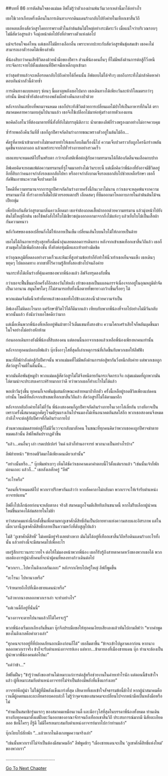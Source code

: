 ##บทที่ 86 การตัดสินใจของแม่มด
ลีฟไม่รู้ว่าตัวเองผ่านพ้นวันเวลาเหล่านี้มาได้อย่างไร


เธอใช้เวลาเกือบครึ่งเดือนในการเดินทางจากดินแดนร้างกลับไปยังค่ายในเทือกเขาสิ้นวิถี


เธอหลบเลี่ยงสัตว์อสูรโดยการพรางตัวในลำต้นต้นไม้ใหญ่อย่างระมัดระวัง เมื่อแน่ใจว่าบริเวณรอบๆ ไม่มีสัตว์อสูรแล้ว จึงมุ่งหน้าต่อไปยังที่อำพรางตัวแห่งต่อไป


แม้จะร้อนใจแค่ไหน แต่เธอก็ไม่มีทางเลือกอื่น เพราะหากปะทะกับสัตว์อสูรพันธุ์ผสมเข้า เธอคงไม่สามารถเอาตัวรอดได้เพียงลำพัง


พี่น้องสิบกว่าคนเสียชีวิตลงด้วยน้ำมือของปีศาจ ส่วนพี่น้องคนอื่นๆ ที่ไม่มีพลังด้านการต่อสู้ก็วิ่งหนีกระจัดกระจายไปตั้งแต่ตอนที่ปีศาจมือเหล็กบุกเข้ามา


ทว่าสุดท้ายแล้วจะเหลือรอดกลับไปถึงค่ายได้กี่คนนั้น ลีฟตอบไม่ได้จริงๆ เธอถึงกระทั่งไม่กล้าคิดหาคำตอบอันน่ากลัวนี้ด้วยซ้ำ


การเดินทางแบบหลบๆ ซ่อนๆ นี้ผลาญพลังเธอไปมาก เธอเดินทางได้เพียงวันละห้ากิโลเมตรกว่าๆ เท่านั้น มิหนำซ้ำยังต้องสำรองพลังเผื่อค้างคืนกลางป่าด้วย


หลังจากกินเสบียงที่พกมาจนหมด เธอก็ประทังชีวิตด้วยการเปลี่ยนผลไม้ป่าให้เป็นอาหารที่กินได้ ตราสมาคมคลายความอบอุ่นไปนานแล้ว เธอจึงใช้เปลือกไม้มาห่อหุ้มร่างกายตัวเองแทน


พอคิดถึงสโนว์ที่ต้องมาตายที่นี่ทั้งที่ยังไม่บรรลุนิติภาวะ น้ำตาของลีฟก็ร่วงพรูลงมาอย่างไม่อาจควบคุม


ซ้ำร้ายพอถึงคืนวันที่สี่ เธอก็ถูกปีศาจกัดกินร่างกายขณะพรางตัวอยู่ในต้นไม้อีก...


ศัตรูที่ดาหน้าเข้ามาอย่างไม่ขาดสายทำให้เธอเกือบลืมเรื่องนี้ไป ความเจ็บปวดราวกับถูกใครฉีกร่างพลันผุดขึ้นจากกลางอก แล้วแพร่กระจายไปทั่วร่างกายอย่างรวดเร็ว


เธอแทบจะหมดสติไปในพริบตา กว่าจะตั้งสติเพื่อต่อสู้กับความทรมานได้ก็ต้องกัดลิ้นจนเลือดกบปาก


ลีฟเคยคิดจะยอมแพ้ต่อความทรมานที่จู่โจมมาอย่างไม่เว้นระยะนี้ แต่เมื่อคิดว่าพี่น้องที่ยังอาจมีชีวิตอยู่อีกยี่สิบกว่าคนอาจกำลังรอเธอกลับไปหา หรืออาจกำลังบาดเจ็บรอเธอกลับไปช่วยเหลือรักษา เธอก็กัดฟันเอาชนะความเจ็บปวดมาได้


โชคดีที่ความทรมานจากการถูกปีศาจกัดกินร่างกายครั้งนี้กินเวลาไม่นาน กว่าเธอจะหลุดพ้นจากความทรมานมาได้ ทั้งร่างกายก็เต็มไปด้วยรอยแตกปริ เลือดสดๆ ที่ซึมออกมาไหลอาบภายในลำต้นต้นไม้จนเปียกชุ่ม


เพื่อป้องกันสัตว์อสูรตามกลิ่นคาวเลือดมา เธอจำต้องถอดเสื้อผ้าออกด้วยความทรมาน แล้วมุ่งหน้าไปยังต้นไม้ใหญ่อีกต้น เธอใช้พลังสั่งให้ใบไม้เขียวชอุ่มงอกออกมาจากกิ่งไม้แห้งๆ แล้วเย็บใบไม้เป็นเสื้อผ้ากันความหนาว


พลังวิเศษของเธอเปลี่ยนกิ่งไม้ให้กลายเป็นเข็ม เปลี่ยนเส้นใบบนใบไม้ให้กลายเป็นด้าย


เธอไม่ได้กินอาหารปรุงสุกหรือดื่มน้ำอุ่นเลยตลอดการเดินทาง หลังจากเข้าเขตเทือกเขาสิ้นวิถีแล้ว เธอก็สวมชุดใบไม้เพิ่มอีกสองชั้น ทั้งยังห่อหุ้มมือและเท้าอย่างมิดชิด


ทว่าอุณหภูมิที่ลดลงอย่างรวดเร็วและหิมะที่สูงท่วมข้อเท้าก็ยังทำให้นิ้วเท้าเธอเย็นจนแข็ง เธอเดินๆ หยุดๆ ไปตลอดทาง ลากขาที่ไร้ความรู้สึกทั้งสองข้างไปจนถึงค่าย


จนกระทั่งได้เห็นร่างที่คุ้นเคยของพวกพี่น้องแล้ว ลีฟจึงทรุดลงกับพื้น


กว่าเธอจะฟื้นขึ้นมาอีกครั้งก็อีกสองวันให้หลัง เท้าของเธอเป็นแผลฉกรรจ์เนื่องจากอยู่ในอุณหภูมิต่ำจัดเป็นเวลานาน สมุนไพรใดๆ ก็ไม่สามารถยับยั้งเนื้อตายที่ขยายวงกว้างขึ้นเรื่อยๆ ได้


พวกแม่มดจึงตัดนิ้วเท้าที่ตายแล้วของเธอทิ้งไปข้างละสองนิ้วด้วยความจำเป็น


ลีฟเองก็ไม่คิดอะไรมาก แค่รักษาชีวิตไว้ได้ก็ดีมากแล้ว เทียบกับพวกพี่น้องที่จากไปอย่างไม่มีวันกลับพวกนั้นแล้ว ยังนับว่าเธอโชคดีกว่ามาก


แต่เมื่อเห็นพวกพี่น้องที่เหลืออยู่พันผ้าขาวไว้เต็มแขนทั้งสองข้าง ความโศกเศร้าเสียใจก็พลันผุดขึ้นมาในใจอย่างไม่อย่างหักห้าม


ก่อนออกเดินทางยังมีพี่น้องสี่สิบสองคน แต่ตอนนี้นอกจากเธอแล้วเหลือพี่น้องเพียงหกคนเท่านั้น


หลังจากทุกคนปลอบลีฟแล้ว บุ๊กซึ่งอาวุโสที่สุดก็เล่าเหตุการณ์ที่เกิดขึ้นกับพวกเธอให้ลีฟฟัง


ขณะที่ลีฟกำลังต่อสู้กับปีศาจนั้น พวกแม่มดที่ไม่มีพลังด้านการต่อสู้พากันวิ่งหนีกลับค่าย แต่พวกเธอถูกสัตว์อสูรโจมตีในคืนนั้น...


พวกมันคือพันธุ์หมูป่า พวกแม่มดสู้สัตว์อสูรไม่ได้จึงหนีตายกันกระเจิดกระเจิง กลุ่มแม่มดที่ถูกพวกมันไล่ตามน่าจะประสบเคราะห์ร้ายมากกว่าดี ทว่าพวกเธอก็ทำอะไรไม่ได้แล้ว


พอเช้าวันรุ่งขึ้น ทุกคนก็เจอพันธุ์ผสมลักษณะคล้ายหมาป่าอีกตัว ครั้งนี้เหลือผู้รอดชีวิตเพียงแปดคนเท่านั้น โชคดีที่หลังจากเข้าเขตเทือกเขาสิ้นวิถีแล้ว สัตว์อสูรก็ไม่ได้ตามมาอีก


หลังจากกลับถึงค่ายได้ไม่กี่วัน พี่น้องสองคนก็ถูกปีศาจกัดกินร่างกายในเวลาไล่เลี่ยกัน บางทีอาจเป็นเพราะครั้งนี้สมาคมถูกศัตรูโจมตีรุนแรงเกินไปจนมองไม่เห็นอนาคตอันสดใสอีก พวกเธอสองคนจึงหมดกำลังใจจะต่อสู้กับปีศาจที่กัดกินร่างกายไป


ส่วนพวกแม่มดสายต่อสู้ก็ไม่มีวี่แววจะกลับมาสักคน ในขณะที่ทุกคนคิดว่าพวกเธอคงถูกปีศาจฆ่าตายหมดแล้วนั้น ลีฟก็พลันปรากฏตัวขึ้น


“แล้ว...คนอื่นๆ เล่า เรดเปปเปอร์ วินด์ แล้วก็ท่านอาจารย์ พวกนางเป็นอย่างไรบ้าง”


ลีฟส่ายหน้า “ข้ารอดชีวิตมาได้เพียงคนเดียวเท่านั้น”


“อย่างนั้นหรือ...” บุ๊กพึมพำเบาๆ เห็นได้ชัดว่าเธอคาดเดาคำตอบนี้ไว้ตั้งแต่แรกแล้ว “เช่นนั้นเจ้าก็พักผ่อนเถอะ แล้วก็...” เธอลังเลสักครู่ “ลีฟ”


“อะไรหรือ”


“ตอนที่เจ้าหมดสติไป พวกเราปรึกษากันแล้วว่า หากฮัคคาลาไม่กลับมา พวกเราจะให้เจ้ารับตำแหน่งอาจารย์แทน”


ลีฟอึ้งไปเล็กน้อยก่อนจะหลับตาลง จริงสิ สมาคมถูกโจมตีเสียยับเยินขนาดนี้ หากไม่รีบเลือกผู้นำคนใหม่ขึ้นมาคงได้ล่มสลายในไม่ช้า


ทว่าสมาคมแห่งนี้ก่อตั้งขึ้นเพื่อตามหาภูเขาศักดิ์สิทธิ์อันเป็นปลายทางแห่งความสงบและอิสรภาพ แต่ในเมื่อเวลานี้ภูเขาศักดิ์สิทธิ์กลายเป็นความหวังที่ดับสูญไปแล้ว


ไม่สิ ‘ภูเขาศักดิ์สิทธิ์’ ไม่เคยมีอยู่จริงเลยต่างหาก มันไม่ได้อยู่ที่เทือกเขาสิ้นวิถีหรือดินแดนร้างอะไรทั้งนั้น แล้วอย่างนี้จะมีสมาคมไปเพื่ออะไร


เธอรู้สึกกระวนกระวายใจ ต่อให้ไม่มองหน้าพวกพี่น้อง เธอก็รับรู้ถึงสายตาคาดหวังของพวกเธอได้ พวกเธอต้องการผู้นำสักคนที่จะนำผู้คนที่หลงทางก้าวเดินต่อไป


“พวกเรา...ไปหาไนติงเกลกันเถอะ” หลังจากเงียบไปครู่ใหญ่ ลีฟก็พูดขึ้น


“อะไรนะ ไปหานางหรือ”


“เจ้าหมายถึงไปที่เมืองชายแดนน่ะหรือ”


“แล้วหากนางหลอกพวกเราเล่า จะทำอย่างไร”


“แต่เวนดี้ก็อยู่ที่นั่นนี่”


“นางอาจจะตายไปนานแล้วก็ได้ใครจะรู้”


พวกพี่น้องเริ่มถกเถียงกันขึ้นมา บุ๊กจึงปรบมือขอให้ทุกคนเงียบเสียงลงแล้วหันไปถามลีฟว่า “หากคำพูดของไนติงเกลคือคำลวงเล่า”


“ทุกคนจะรออยู่ที่ที่ปลอดภัยนอกเมืองก่อนก็ได้” เธอลืมตาขึ้น “ข้าจะเข้าไปดูลาดเลาก่อน หากนางหลอกพวกเราจริง ข้าก็จะรับตำแหน่งอาจารย์เอง แต่หาก...ข้าตายลงที่เมืองชายแดน บุ๊ก ท่านจะต้องเป็นผู้นำพวกพี่น้องคนต่อไปนะ”


“แต่ว่าข้า...”


ลีฟยิ้มฝืนๆ “ข้ารู้ว่าพลังของท่านไม่เหมาะแก่การต่อสู้หรือช่วยงานในค่ายเท่าไรนัก แต่ตอนนี้ข้าเข้าใจแล้ว ผู้ที่เหมาะสมกับตำแหน่งอาจารย์ไม่จำเป็นต้องมีพลังที่แข็งแกร่งเลย”


อาจารย์คือผู้นำ ไม่ใช่ผู้ที่มีพลังแข็งแกร่งที่สุด เสียดายที่เธอเข้าใจสัจธรรมข้อนี้ช้าไป หากผู้นำสมาคมคือเวนดี้ผู้อดทนและละเอียดรอบคอบล่ะก็ ไม่รู้ว่าจุดจบของสมาคมจะเปลี่ยนไปจากหน้ามือเป็นหลังมือหรือไม่


“ท่านเป็นสมาชิกรุ่นแรกๆ ของสมาคมเหมือนเวนดี้ และมีอาวุโสที่สุดในบรรดาพี่น้องทั้งหมด ท่านเดินทางกับทุกคนมาตั้งแต่ฝั่งตะวันออกของอาณาจักรจนถึงเทือกเขาสิ้นวิถี ประสบการณ์มากมี นิสัยละเอียดลออ ข้อนี้ใครๆ ก็รู้ดี ไม่มีใครเหมาะสมกับตำแหน่งอาจารย์มากไปกว่าท่านแล้ว”


บุ๊กเงียบไปสักพัก “...แล้วหากไนติงเกลพูดความจริงเล่า”


“เช่นนั้นพวกเราก็ไม่จำเป็นต้องมีสมาคมอีก” ลีฟพูดช้าๆ “เมืองชายแดนจะเป็น ‘ภูเขาศักดิ์สิทธิ์แห่งใหม่’ ของพวกเรา”


.......................................


[Go To Next Chapter]( ./87.md)